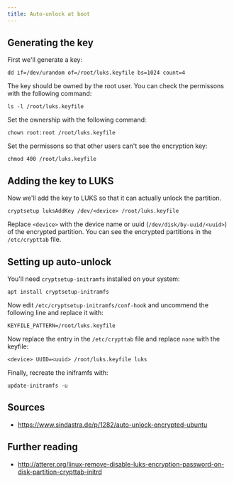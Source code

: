 ```yaml
---
title: Auto-unlock at boot
---
```


## Generating the key

First we'll generate a key:
```
dd if=/dev/urandom of=/root/luks.keyfile bs=1024 count=4
```
The key should be owned by the root user. You can check the permissons with the
following command:
```
ls -l /root/luks.keyfile
```
Set the ownership with the following command:
```
chown root:root /root/luks.keyfile
```
Set the permissons so that other users can't see the encryption key:
```
chmod 400 /root/luks.keyfile
```

## Adding the key to LUKS

Now we'll add the key to LUKS so that it can actually unlock the partition.
```
cryptsetup luksAddKey /dev/<device> /root/luks.keyfile
```
Replace `<device>` with the device name or uuid (`/dev/disk/by-uuid/<uuid>`)
of the encrypted partition. You can see the encrypted partitions in the
`/etc/crypttab` file.


## Setting up auto-unlock

You'll need `cryptsetup-initramfs` installed on your system:
```
apt install cryptsetup-initramfs
```
Now edit `/etc/cryptsetup-initramfs/conf-hook` and uncommend the following
line and replace it with:
```
KEYFILE_PATTERN=/root/luks.keyfile
```
Now replace the entry in the `/etc/crypttab` file and replace `none` with the
keyfile:
```
<device> UUID=<uuid> /root/luks.keyfile luks
```
Finally, recreate the iniframfs with:
```
update-initramfs -u
```

## Sources 
- https://www.sindastra.de/p/1282/auto-unlock-encrypted-ubuntu


## Further reading 
- http://atterer.org/linux-remove-disable-luks-encryption-password-on-disk-partition-crypttab-initrd


